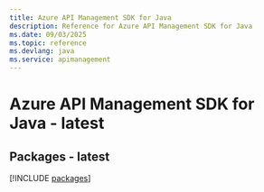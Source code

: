 ```yaml
---
title: Azure API Management SDK for Java
description: Reference for Azure API Management SDK for Java
ms.date: 09/03/2025
ms.topic: reference
ms.devlang: java
ms.service: apimanagement
---
```

# Azure API Management SDK for Java - latest
## Packages - latest
[!INCLUDE [packages](api-management-index.md)]